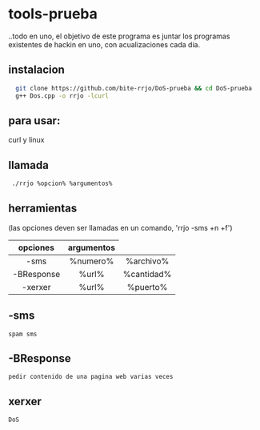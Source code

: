 # tools-prueba
  ..todo en uno, el objetivo de este programa es juntar los programas existentes de hackin en uno, con acualizaciones cada dia.
  
   ## instalacion
  ```bash
    git clone https://github.com/bite-rrjo/DoS-prueba && cd DoS-prueba
    g++ Dos.cpp -o rrjo -lcurl
  ```
  
  ## para usar:
   curl y linux
  ## llamada
  ```bash
   ./rrjo %opcion% %argumentos%    
  ```
   
  ## herramientas
  (las opciones deven ser llamadas en un comando, 'rrjo -sms +n +f')
  <table align="width:90%">
    <thead>
        <tr>
            <th align="center">opciones</th>
            <th align="center">argumentos</th>
        </tr>
        <tbody>
            <tr>
                <td align="center">-sms</td>
                <td align="center">%numero%</td>
                <td align="center">%archivo%</td>
            </tr>
            <tr>
                <td align="center">-BResponse</td>
                <td align="center">%url%</td>
                <td align="center">%cantidad%</td>
            </tr>
            <tr>
                <td align="center">-xerxer</td>
                <td align="center">%url%</td>
                <td align="center">%puerto%</td>
            </tr>
        </tbody>
    </thead>
</table>


  ## -sms
    spam sms
  ## -BResponse
    pedir contenido de una pagina web varias veces
  ## xerxer
    DoS
    
  
   

   

